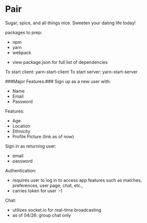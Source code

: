 # Pair
 Sugar, spice, and all things nice. Sweeten your dating life today!
 
packages to prep:
* npm 
* yarn 
* webpack 

- view package.json for full list of dependencies 
 
To start client: yarn-start-client 
To start server: yarn-start-server

###Major Features:###
Sign up as a new user with: 
* Name
* Email
* Password 

Features: 
* Age
* Location
* Ethnicity
* Profile Picture (link as of now)

Sign in as returning user:
* email 
* password

Authentication:
* requires user to log in to access app features such as matches, preferences, user page, chat, etc., 
* carries token for user :-) 

Chat:
* utilizes socket.io for real-time broadcasting 
* as of 04/26: group chat only
